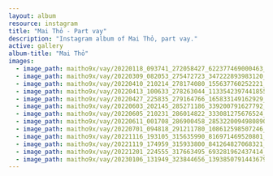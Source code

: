 ```yaml
---
layout: album
resource: instagram
title: "Mai Thỏ - Part vay"
description: "Instagram album of Mai Thỏ, part vay."
active: gallery
album-title: "Mai Thỏ"
images:
  - image_path: maitho9x/vay/20220118_093741_272058427_622377469000463_491538663819127580_n.jpg
  - image_path: maitho9x/vay/20220309_082053_275472723_347222893983120_4935267973482468646_n.jpg
  - image_path: maitho9x/vay/20220410_210214_278174080_155637760252221_6353581730911234948_n.jpg
  - image_path: maitho9x/vay/20220413_100633_278263044_1133542397441855_1677252371534597337_n.jpg
  - image_path: maitho9x/vay/20220427_225835_279164766_165833149162929_8851709506026416682_n.jpg
  - image_path: maitho9x/vay/20220603_202145_285271186_339200791627792_6959041037546072334_n.jpg
  - image_path: maitho9x/vay/20220605_210231_286014822_333081275676524_4286817515757836317_n.jpg
  - image_path: maitho9x/vay/20220611_001708_286900458_2853220094980890_6420946099947264671_n.jpg
  - image_path: maitho9x/vay/20220701_094818_291211780_108612598507246_1782600391457936838_n.jpg
  - image_path: maitho9x/vay/20221116_193105_315635990_816971469520801_3448242128577346128_n.jpg
  - image_path: maitho9x/vay/20221119_174959_315933800_841264827068321_2932611514012080732_n.jpg
  - image_path: maitho9x/vay/20221201_224555_317663495_693281962437414_7827616461137713508_n.jpg
  - image_path: maitho9x/vay/20230106_131949_323844656_1393850791443679_4262624942195510040_n.jpg
---
```

